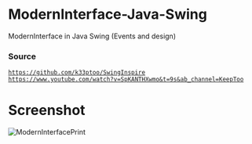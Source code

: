 # ModernInterface-Java-Swing
ModernInterface in Java Swing (Events and design)

<h3>Source</h3>

<code>https://github.com/k33ptoo/SwingInspire</code>
<br>
<code>https://www.youtube.com/watch?v=SpKANTHXwmo&t=9s&ab_channel=KeepToo</code>

<h1>Screenshot</h1>

![ModernInterfacePrint](https://user-images.githubusercontent.com/82424514/137639283-67f394d3-0eb4-478c-b9da-386cb1cf3ffc.png)


